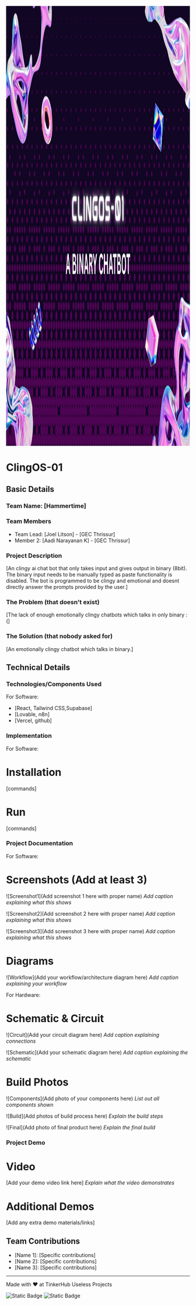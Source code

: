 <img width="3188" height="1202" alt="frame (3)" src="Purple and Violet Modern Marketing Presentation.png" />


# ClingOS-01 


## Basic Details
### Team Name: [Hammertime]


### Team Members
- Team Lead: [Joel Litson] - [GEC Thrissur]
- Member 2: [Aadi Narayanan K] - [GEC Thrissur]
  

### Project Description
[An clingy ai chat bot that only takes input and gives output in binary (8bit). The binary input needs to be manually typed as paste functionality is disabled. The bot is programmed to be clingy and emotional and doesnt directly answer the prompts provided by the user.]

### The Problem (that doesn't exist)
[The lack of enough emotionally clingy chatbots which talks in only binary :(]

### The Solution (that nobody asked for)
[An emotionally clingy chatbot which talks in binary.]

## Technical Details
### Technologies/Components Used
For Software:
- [React, Tailwind CSS,Supabase]
- [Lovable, n8n]
- [Vercel, github]

### Implementation
For Software:
# Installation
[commands]

# Run
[commands]

### Project Documentation
For Software:

# Screenshots (Add at least 3)
![Screenshot1](Add screenshot 1 here with proper name)
*Add caption explaining what this shows*

![Screenshot2](Add screenshot 2 here with proper name)
*Add caption explaining what this shows*

![Screenshot3](Add screenshot 3 here with proper name)
*Add caption explaining what this shows*

# Diagrams
![Workflow](Add your workflow/architecture diagram here)
*Add caption explaining your workflow*

For Hardware:

# Schematic & Circuit
![Circuit](Add your circuit diagram here)
*Add caption explaining connections*

![Schematic](Add your schematic diagram here)
*Add caption explaining the schematic*

# Build Photos
![Components](Add photo of your components here)
*List out all components shown*

![Build](Add photos of build process here)
*Explain the build steps*

![Final](Add photo of final product here)
*Explain the final build*

### Project Demo
# Video
[Add your demo video link here]
*Explain what the video demonstrates*

# Additional Demos
[Add any extra demo materials/links]

## Team Contributions
- [Name 1]: [Specific contributions]
- [Name 2]: [Specific contributions]
- [Name 3]: [Specific contributions]

---
Made with ❤️ at TinkerHub Useless Projects 

![Static Badge](https://img.shields.io/badge/TinkerHub-24?color=%23000000&link=https%3A%2F%2Fwww.tinkerhub.org%2F)
![Static Badge](https://img.shields.io/badge/UselessProjects--25-25?link=https%3A%2F%2Fwww.tinkerhub.org%2Fevents%2FQ2Q1TQKX6Q%2FUseless%2520Projects)



